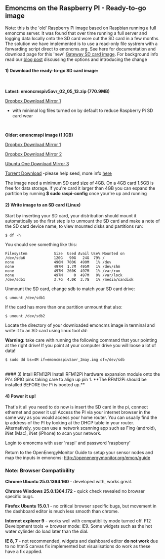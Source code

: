 ## Emoncms on the Raspberry PI - Ready-to-go image

Note: this is the 'old' Raspberry Pi image based on Raspbian running a full emoncms server. It was found that over time running a full server and logging data locally onto the SD card wore out the SD card in a few months. The solution we have implemented is to use a read-only file systrem with a forwarding script direct to emoncms.org. 
See here for documentation and download page for this 'new' [Gateway SD card image](http://emoncms.org/site/docs/raspberrypigateway). 
For background info read our [blog post](http://openenergymonitor.blogspot.com/2013/09/raspberrypi-sd-cards-hdd-gateway.html) discussing the options and introducing the change


#### 1) Download the ready-to-go SD card image:
<br>

**Latest: emoncmspiv5avr_02_05_13.zip (770.9MB)**

[Dropbox Download Mirror 1](https://www.dropbox.com/s/koqvr4yp8spl59d/emoncmspiv5avr_02_05_13.zip)
* with minimal log files turned on by default to reduce Raspberry Pi SD card wear

<br>


**Older: emoncmspi image (1.1GB)**

[Dropbox Download Mirror 1](https://www.dropbox.com/s/mz3klx0a2caelzo/emoncmspiv5avr_19-05-13.img.zip)

[Dropbox Download Mirror 2](https://www.dropbox.com/s/6x095kmgkead78u/emoncmspiv5avr_19-05-13.img.zip)

[Ubuntu One Download Mirror 3](http://t.co/xwVRlrC5Vj)

[Torrent Download](http://torcache.net/torrent/AED670234438B2DDB7FC4842F429041F31696693.torrent) -please help seed, more info [here](http://openenergymonitor.org/emon/node/2278)


The image need a minimum SD card size of 4GB. On a 4GB card 1.5GB is free for data storage. If you're card it larger than 4GB you can expand the partition by running **$ sudo raspi-config** once your're up and running


#### 2) Write image to an SD card (Linux)

Start by inserting your SD card, your distribution should mount it automatically so the first step is to unmount the SD card and make a note of the SD card device name, to view mounted disks and partitions run:

    $ df -h

You should see something like this:

    Filesystem            Size  Used Avail Use% Mounted on
    /dev/sda6             120G   90G   24G  79% /
    none                  490M  700K  490M   1% /dev
    none                  497M  1.7M  495M   1% /dev/shm
    none                  497M  260K  497M   1% /var/run
    none                  497M     0  497M   0% /var/lock
    /dev/sdb1             3.7G  4.0K  3.7G   1% /media/sandisk

Unmount the SD card, change sdb to match your SD card drive:

    $ umount /dev/sdb1 

If the card has more than one partition unmount that also: 

    $ umount /dev/sdb2

Locate the directory of your downloaded emoncms image in terminal and write it to an SD card using linux tool *dd*:

<div class='alert alert-error'><i class='icon-fire'></i> <b>Warning:</b> take care with running the following command that your pointing at the right drive! If you point at your computer drive you will loose a lot of data!</div>

    $ sudo dd bs=4M if=emoncmspiv5avr_2may.img of=/dev/sdb  


<br>
#### 3) Intall RFM12Pi
Install RFM12Pi hardware expansion module onto the Pi's GPIO pins taking care to align up pin 1. **The RFM12Pi should be installed BEFORE the Pi is booted up.**

#### 4) Power it up!

That's it all you need to do now is insert the SD card in the pi, connect ethernet and power it up! Access the PI via your internet browser in the same way as you would access your home router. You can usually find the ip address of the PI by looking at the DHCP table in your router. Alternatively, you can use a network scanning app such as Fing (android), iNet (Mac), iNet (iPhone) to scan your network.
    
Login to emoncms with user 'raspi' and password 'raspberry'

Return to the OpenEnergyMonitor Guide to setup your sensor nodes and map the inputs in emoncms: http://openenergymonitor.org/emon/guide

<div class='alert alert-info'>

<h3>Note: Browser Compatibility</h3>

<p><b>Chrome Ubuntu 25.0.1364.160</b> - developed with, works great.</p>

<p><b>Chrome Windows 25.0.1364.172</b> - quick check revealed no browser specific bugs.</p>

<p><b>Firefox Ubuntu 15.0.1</b> - no critical browser specific bugs, but movement in the dashboard editor is much less smooth than chrome.</p>

<p><b>Internet explorer 9</b> - works well with compatibility mode turned off. F12 Development tools -> browser mode: IE9. Some widgets such as the hot water cylinder do load later than the dial.</p>

<p><b>IE 8, 7</b> - not recommended, widgets and dashboard editor <b>do not work</b> due to no html5 canvas fix implemented but visualisations do work as these have a fix applied.</p>

</div>
